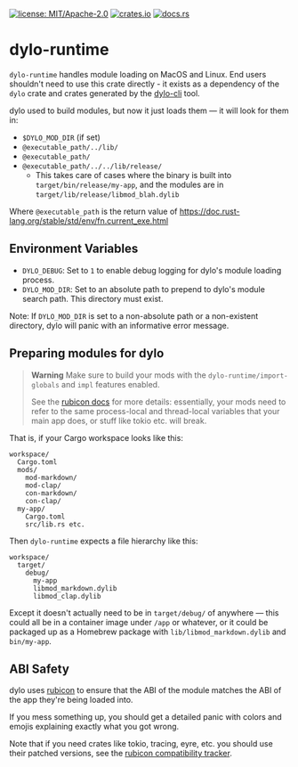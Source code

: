 [![license: MIT/Apache-2.0](https://img.shields.io/badge/license-MIT%2FApache--2.0-blue.svg)](LICENSE-MIT)
[![crates.io](https://img.shields.io/crates/v/dylo-runtime.svg)](https://crates.io/crates/dylo-runtime)
[![docs.rs](https://docs.rs/dylo-runtime/badge.svg)](https://docs.rs/dylo-runtime)

# dylo-runtime

`dylo-runtime` handles module loading on MacOS and Linux. End users shouldn't need to use this
crate directly - it exists as a dependency of the `dylo` crate and crates
generated by the [dylo-cli](https://crates.io/crates/dylo-cli) tool.

dylo used to build modules, but now it just loads them — it will look for them in:

  * `$DYLO_MOD_DIR` (if set)
  * `@executable_path/../lib/`
  * `@executable_path/`
  * `@executable_path/../../lib/release/`
    * This takes care of cases where the binary is built into `target/bin/release/my-app`, and the modules are in `target/lib/release/libmod_blah.dylib`

Where `@executable_path` is the return value of <https://doc.rust-lang.org/stable/std/env/fn.current_exe.html>

## Environment Variables

* `DYLO_DEBUG`: Set to `1` to enable debug logging for dylo's module loading process.
* `DYLO_MOD_DIR`: Set to an absolute path to prepend to dylo's module search path. This directory must exist.

Note: If `DYLO_MOD_DIR` is set to a non-absolute path or a non-existent directory, dylo will panic with an informative error message.

## Preparing modules for dylo

> **Warning**
> Make sure to build your mods with the `dylo-runtime/import-globals` and `impl`
> features enabled.
>
> See the [rubicon docs](https://crates.io/crates/rubicon) for more details: essentially, your
> mods need to refer to the same process-local and thread-local variables that your main app does,
> or stuff like tokio etc. will break.

That is, if your Cargo workspace looks like this:

```text,ignore
workspace/
  Cargo.toml
  mods/
    mod-markdown/
    mod-clap/
    con-markdown/
    con-clap/
  my-app/
    Cargo.toml
    src/lib.rs etc.
```

Then `dylo-runtime` expects a file hierarchy like this:

```text,ignore
workspace/
  target/
    debug/
      my-app
      libmod_markdown.dylib
      libmod_clap.dylib
```

Except it doesn't actually need to be in `target/debug/` of anywhere — this could all be
in a container image under `/app` or whatever, or it could be packaged up as a Homebrew
package with `lib/libmod_markdown.dylib` and `bin/my-app`.

## ABI Safety

dylo uses [rubicon](https://github.com/bearcove/rubicon) to ensure that the ABI of the
module matches the ABI of the app they're being loaded into.

If you mess something up, you should get a detailed panic with colors and emojis explaining
exactly what you got wrong.

Note that if you need crates like tokio, tracing, eyre, etc. you should use their
patched versions, see the [rubicon compatibility tracker](https://github.com/bearcove/rubicon/issues/3).
